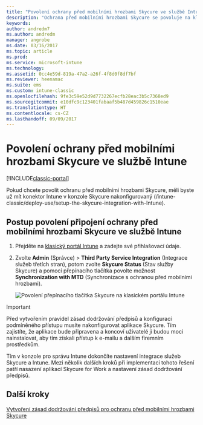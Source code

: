 ```yaml
---
title: "Povolení ochrany před mobilními hrozbami Skycure ve službě Intune"
description: "Ochrana před mobilními hrozbami Skycure se povoluje na klasickém portálu Intune."
keywords: 
author: andredm7
ms.author: andredm
manager: angrobe
ms.date: 03/16/2017
ms.topic: article
ms.prod: 
ms.service: microsoft-intune
ms.technology: 
ms.assetid: 0cc4e59d-819a-47a2-a26f-4f8d0f8df7bf
ms.reviewer: heenamac
ms.suite: ems
ms.custom: intune-classic
ms.openlocfilehash: 9fe3c59e52d9d7732267ecfb28eac3b5c7368ed9
ms.sourcegitcommit: e10dfc9c123401fabaaf5b487d459826c1510eae
ms.translationtype: HT
ms.contentlocale: cs-CZ
ms.lasthandoff: 09/09/2017
---
```

# <a name="enable-skycure-mobile-threat-defense-in-intune"></a>Povolení ochrany před mobilními hrozbami Skycure ve službě Intune

[!INCLUDE[classic-portal](../includes/classic-portal.md)]

Pokud chcete povolit ochranu před mobilními hrozbami Skycure, měli byste už mít konektor Intune v konzole Skycure nakonfigurovaný (/intune-classic/deploy-use/setup-the-skycure-integration-with-Intune).

## <a name="to-enable-the-skycure-mtd-connection-in-intune"></a>Postup povolení připojení ochrany před mobilními hrozbami Skycure ve službě Intune

1.  Přejděte na [klasický portál Intune](https://manage.microsoft.com/) a zadejte své přihlašovací údaje.

2.  Zvolte **Admin** (Správce) &gt; **Third Party Service Integration** (Integrace služeb třetích stran), potom zvolte **Skycure Status** (Stav služby Skycure) a pomocí přepínacího tlačítka povolte možnost **Synchronization with MTD** (Synchronizace s ochranou před mobilními hrozbami).

    ![Povolení přepínacího tlačítka Skycure na klasickém portálu Intune](../media/mtp/enable-skycure-1.png)

> [!IMPORTANT] 
> Před vytvořením pravidel zásad dodržování předpisů a konfigurací podmíněného přístupu musíte nakonfigurovat aplikace Skycure. Tím zajistíte, že aplikace bude připravena a koncoví uživatelé ji budou moci nainstalovat, aby tím získali přístup k e-mailu a dalším firemním prostředkům.

Tím v konzole pro správu Intune dokončíte nastavení integrace služeb Skycure a Intune. Mezi několik dalších kroků při implementaci tohoto řešení patří nasazení aplikací Skycure for Work a nastavení zásad dodržování předpisů.

## <a name="next-steps"></a>Další kroky

[Vytvoření zásad dodržování předpisů pro ochranu před mobilními hrozbami Skycure](/intune-classic/deploy-use/create-skycure-mobile-threat-defense-compliance-policy)

